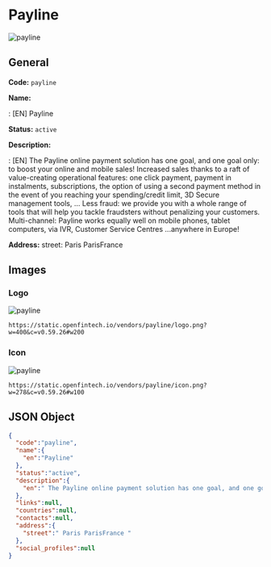 
# Payline 
![payline](https://static.openfintech.io/vendors/payline/logo.png?w=400&c=v0.59.26#w200)  

## General 
 
**Code:** `payline` 
 
**Name:** 
 
:	[EN] Payline 
 
**Status:** `active` 
 
**Description:** 
 
: [EN]  The Payline online payment solution has one goal, and one goal only: to boost your online and mobile sales! Increased sales thanks to a raft of value-creating operational features: one click payment, payment in instalments, subscriptions, the option of using a second payment method in the event of you reaching your spending/credit limit, 3D Secure management tools, ... Less fraud: we provide you with a whole range of tools that will help you tackle fraudsters without penalizing your customers. Multi-channel: Payline works equally well on mobile phones, tablet computers, via IVR, Customer Service Centres ...anywhere in Europe!  
 
**Address:** 
street:  Paris ParisFrance  

## Images 

### Logo 
 
![payline](https://static.openfintech.io/vendors/payline/logo.png?w=400&c=v0.59.26#w200)  

```
https://static.openfintech.io/vendors/payline/logo.png?w=400&c=v0.59.26#w200
```  

### Icon 
 
![payline](https://static.openfintech.io/vendors/payline/icon.png?w=278&c=v0.59.26#w100)  

```
https://static.openfintech.io/vendors/payline/icon.png?w=278&c=v0.59.26#w100
```  

## JSON Object 

```json
{
  "code":"payline",
  "name":{
    "en":"Payline"
  },
  "status":"active",
  "description":{
    "en":" The Payline online payment solution has one goal, and one goal only: to boost your online and mobile sales! Increased sales thanks to a raft of value-creating operational features: one click payment, payment in instalments, subscriptions, the option of using a second payment method in the event of you reaching your spending\/credit limit, 3D Secure management tools, ... Less fraud: we provide you with a whole range of tools that will help you tackle fraudsters without penalizing your customers. Multi-channel: Payline works equally well on mobile phones, tablet computers, via IVR, Customer Service Centres ...anywhere in Europe! "
  },
  "links":null,
  "countries":null,
  "contacts":null,
  "address":{
    "street":" Paris ParisFrance "
  },
  "social_profiles":null
}
```  
